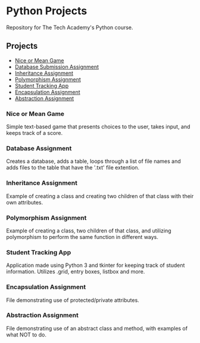 # Python Projects
Repository for The Tech Academy's Python course.

## Projects
- [Nice or Mean Game](#nice-or-mean-game)
- [Database Submission Assignment](#database-assignment)
- [Inheritance Assignment](#inheritance-assignment)
- [Polymorphism Assignment](#polymorphism-assignment)
- [Student Tracking App](#student-tracking-app)
- [Encapsulation Assignment](#encapsulation-assignment)
- [Abstraction Assignment](#abstraction-assignment)


### Nice or Mean Game
Simple text-based game that presents choices to the user, takes input, and keeps track of a score.

### Database Assignment
Creates a database, adds a table, loops through a list of file names and adds files to the table that have the '.txt' file extention.

### Inheritance Assignment
Example of creating a class and creating two children of that class with their own attributes.

### Polymorphism Assignment
Example of creating a class, two children of that class, and utilizing polymorphism to perform the same function in different ways.

### Student Tracking App
Application made using Python 3 and tkinter for keeping track of student information. Utilizes .grid, entry boxes, listbox and more.

### Encapsulation Assignment
File demonstrating use of protected/private attributes.

### Abstraction Assignment
File demonstrating use of an abstract class and method, with examples of what NOT to do.